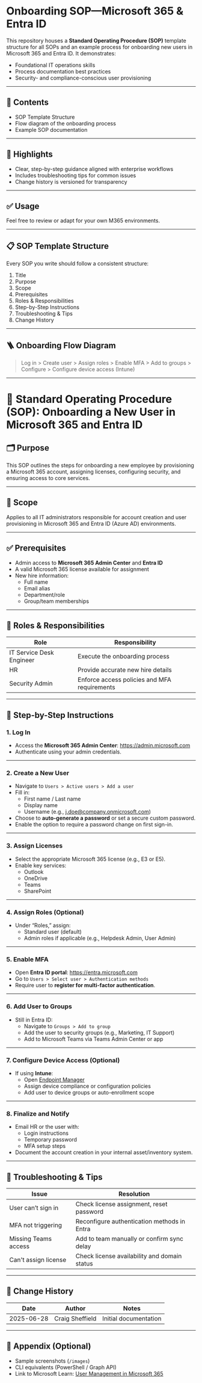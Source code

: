 # Onboarding SOP—Microsoft 365 & Entra ID

This repository houses a **Standard Operating Procedure (SOP)** template structure for all SOPs and an example process for onboarding new users in Microsoft 365 and Entra ID. It demonstrates:

- Foundational IT operations skills
- Process documentation best practices
- Security- and compliance-conscious user provisioning

---

## 🔧 Contents

- SOP Template Structure
- Flow diagram of the onboarding process
- Example SOP documentation

---

## 📗 Highlights

- Clear, step-by-step guidance aligned with enterprise workflows  
- Includes troubleshooting tips for common issues  
- Change history is versioned for transparency

---

## ✅ Usage

Feel free to review or adapt for your own M365 environments.  

---

## 📋 SOP Template Structure

Every SOP you write should follow a consistent structure:

1. Title
2. Purpose
3. Scope
4. Prerequisites
5. Roles & Responsibilities
6. Step-by-Step Instructions
7. Troubleshooting & Tips
8. Change History

---

## 🪜 Onboarding Flow Diagram

> Log in > Create user > Assign roles > Enable MFA > Add to groups > Configure > Configure device access (Intune)

---


# 🧾 Standard Operating Procedure (SOP): Onboarding a New User in Microsoft 365 and Entra ID

## 🗂️ Purpose

This SOP outlines the steps for onboarding a new employee by provisioning a Microsoft 365 account, assigning licenses, configuring security, and ensuring access to core services.

---

## 📌 Scope

Applies to all IT administrators responsible for account creation and user provisioning in Microsoft 365 and Entra ID (Azure AD) environments.

---

## ✅ Prerequisites

- Admin access to **Microsoft 365 Admin Center** and **Entra ID**
- A valid Microsoft 365 license available for assignment
- New hire information:
  - Full name
  - Email alias
  - Department/role
  - Group/team memberships

---

## 👥 Roles & Responsibilities

| Role                     | Responsibility                                     |
|--------------------------|----------------------------------------------------|
| IT Service Desk Engineer | Execute the onboarding process                     |
| HR                       | Provide accurate new hire details                  |
| Security Admin           | Enforce access policies and MFA requirements       |

---

## 🧪 Step-by-Step Instructions

### 1. Log In
- Access the **Microsoft 365 Admin Center**: https://admin.microsoft.com  
- Authenticate using your admin credentials.

---

### 2. Create a New User
- Navigate to `Users > Active users > Add a user`
- Fill in:
  - First name / Last name
  - Display name
  - Username (e.g., j.doe@company.onmicrosoft.com)
- Choose to **auto-generate a password** or set a secure custom password.
- Enable the option to require a password change on first sign-in.

---

### 3. Assign Licenses
- Select the appropriate Microsoft 365 license (e.g., E3 or E5).
- Enable key services:
  - Outlook
  - OneDrive
  - Teams
  - SharePoint

---

### 4. Assign Roles (Optional)
- Under “Roles,” assign:
  - Standard user (default)  
  - Admin roles if applicable (e.g., Helpdesk Admin, User Admin)

---

### 5. Enable MFA
- Open **Entra ID portal**: https://entra.microsoft.com  
- Go to `Users > Select user > Authentication methods`
- Require user to **register for multi-factor authentication**.

---

### 6. Add User to Groups
- Still in Entra ID:
  - Navigate to `Groups > Add to group`
  - Add the user to security groups (e.g., Marketing, IT Support)
  - Add to Microsoft Teams via Teams Admin Center or app

---

### 7. Configure Device Access (Optional)
- If using **Intune**:
  - Open [Endpoint Manager](https://endpoint.microsoft.com)
  - Assign device compliance or configuration policies
  - Add user to device groups or auto-enrollment scope

---

### 8. Finalize and Notify
- Email HR or the user with:
  - Login instructions
  - Temporary password
  - MFA setup steps
- Document the account creation in your internal asset/inventory system.

---

## 🧯 Troubleshooting & Tips

| Issue                        | Resolution                                      |
|-----------------------------|-------------------------------------------------|
| User can’t sign in          | Check license assignment, reset password        |
| MFA not triggering          | Reconfigure authentication methods in Entra     |
| Missing Teams access        | Add to team manually or confirm sync delay      |
| Can't assign license        | Check license availability and domain status    |

---

## 🧾 Change History

| Date       | Author           | Notes                |
|------------|------------------|----------------------|
| 2025-06-28 | Craig Sheffield  | Initial documentation |

---

## 📎 Appendix (Optional)
- Sample screenshots (`/images`)
- CLI equivalents (PowerShell / Graph API)
- Link to Microsoft Learn: [User Management in Microsoft 365](https://learn.microsoft.com/en-us/microsoft-365/admin/add-users/add-users)

